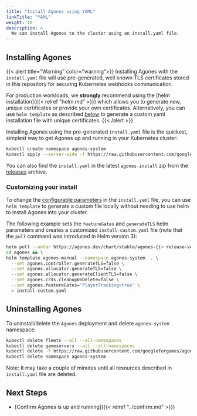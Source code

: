 ```yaml
---
title: "Install Agones using YAML"
linkTitle: "YAML"
weight: 10
description: >
  We can install Agones to the cluster using an install.yaml file.
---
```


## Installing Agones

{{< alert title="Warning" color="warning">}}
Installing Agones with the `install.yaml` file will use pre-generated, well known TLS
certificates stored in this repository for securing Kubernetes webhooks communication.

For production workloads, we **strongly** recommend using the
[helm installation]({{< relref "helm.md" >}}) which allows you to generate
new, unique certificates or provide your own certificates. Alternatively,
you can use `helm template` as described [below](#customizing-your-install)
to generate a custom yaml installation file with unique certificates.
{{< /alert >}}

Installing Agones using the pre-generated `install.yaml` file is the quickest,
simplest way to get Agones up and running in your Kubernetes cluster:

```bash
kubectl create namespace agones-system
kubectl apply --server-side -f https://raw.githubusercontent.com/googleforgames/agones/{{< release-branch >}}/install/yaml/install.yaml
```

You can also find the `install.yaml` in the latest `agones-install` zip from the [releases](https://github.com/googleforgames/agones/releases) archive.

### Customizing your install

To change the [configurable parameters](https://agones.dev/site/docs/installation/install-agones/helm/#configuration)
in the `install.yaml` file, you can use `helm template` to generate a custom file locally
without needing to use helm to install Agones into your cluster.

The following example sets the `featureGates` and `generateTLS` helm parameters
and creates a customized `install-custom.yaml` file (note that the `pull`
command was introduced in Helm version 3):

```bash
helm pull --untar https://agones.dev/chart/stable/agones-{{< release-version >}}.tgz && \
cd agones && \
helm template agones-manual --namespace agones-system  . \
  --set agones.controller.generateTLS=false \
  --set agones.allocator.generateTLS=false \
  --set agones.allocator.generateClientTLS=false \
  --set agones.crds.cleanupOnDelete=false \
  --set agones.featureGates="PlayerTracking=true" \
  > install-custom.yaml
```

## Uninstalling Agones

To uninstall/delete the `Agones` deployment and delete `agones-system` namespace:

```bash
kubectl delete fleets --all --all-namespaces
kubectl delete gameservers --all --all-namespaces
kubectl delete -f https://raw.githubusercontent.com/googleforgames/agones/{{< release-branch >}}/install/yaml/install.yaml
kubectl delete namespace agones-system
```

Note: It may take a couple of minutes until all resources described in `install.yaml` file are deleted.

## Next Steps

- [Confirm Agones is up and running]({{< relref "../confirm.md" >}})
